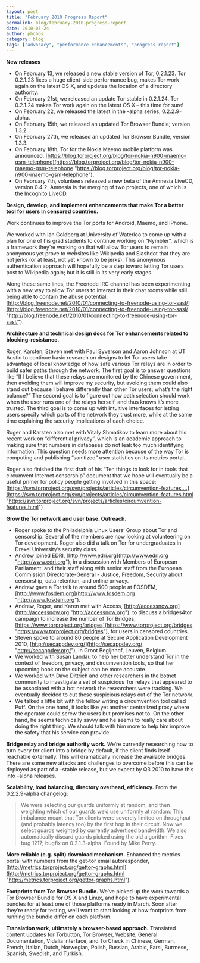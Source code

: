 ```yaml
---
layout: post
title: "February 2010 Progress Report"
permalink: blog/february-2010-progress-report
date: 2010-03-24
author: phobos
category: blog
tags: ["advocacy", "performance enhancements", "progress report"]
---
```


 **New releases**

- On February 13, we released a new stable version of Tor, 0.2.1.23. Tor 0.2.1.23 fixes a huge client-side performance bug, makes Tor work again on the latest OS X, and updates the location of a directory authority.
- On February 21st, we released an update Tor stable in 0.2.1.24. Tor 0.2.1.24 makes Tor work again on the latest OS X – this time for sure!
- On February 22, we released the latest in the -alpha series, 0.2.2.9-alpha.
- On February 15th, we released an updated Tor Browser Bundle; version 1.3.2.
- On February 27th, we released an updated Tor Browser Bundle, version 1.3.3.
- On February 18th, Tor for the Nokia Maemo mobile platform was announced. [https://blog.torproject.org/blog/tor-nokia-n900-maemo-gsm-telephone](https://blog.torproject.org/blog/tor-nokia-n900-maemo-gsm-telephone "https://blog.torproject.org/blog/tor-nokia-n900-maemo-gsm-telephone").
- On February 7th, volunteers released a new beta of the Amnesia LiveCD, version 0.4.2. Amnesia is the merging of two projects, one of which is the Incognito LiveCD.

**Design, develop, and implement enhancements that make
Tor a better tool for users in censored countries.**

Work continues to improve the Tor ports for Android, Maemo, and iPhone.

We worked with Ian Goldberg at University of Waterloo to come up with a plan for one of his grad students to continue working on “Nymbler”, which is a framework they’re working on that will allow Tor users to remain anonymous yet prove to websites like Wikipedia and Slashdot that they are not jerks (or at least, not yet known to be jerks). This anonymous authentication approach will hopefully be a step toward letting Tor users post to Wikipedia again; but it is still in its very early stages.

Along these same lines, the Freenode IRC channel has been experimenting with a new way to allow Tor users to interact in their chat rooms while still being able to contain the abuse potential: [http://blog.freenode.net/2010/01/connecting-to-freenode-using-tor-sasl/](http://blog.freenode.net/2010/01/connecting-to-freenode-using-tor-sasl/ "http://blog.freenode.net/2010/01/connecting-to-freenode-using-tor-sasl/").

**Architecture and technical design docs for Tor enhancements related to blocking-resistance.**

Roger, Karsten, Steven met with Paul Syverson and Aaron Johnson at UT Austin to continue basic research on designs to let Tor users take advantage of local knowledge of how safe various Tor relays are in order to build safer paths through the network. The first goal is to answer questions like “If I believe that these relays are monitored by the Chinese government, then avoiding them will improve my security, but avoiding them could also stand out because I behave differently than other Tor users; what’s the right balance?” The second goal is to figure out how path selection should work when the user runs one of the relays herself, and thus knows it’s more trusted. The third goal is to come up with intuitive interfaces for letting users specify which parts of the network they trust more, while at the same time explaining the security implications of each choice.

Roger and Karsten also met with Vitaly Shmatikov to learn more about his recent work on “differential privacy”, which is an academic approach to making sure that numbers in databases do not leak too much identifying information. This question needs more attention because of the way Tor is computing and publishing “sanitized” user statistics on its metrics portal.

Roger also finished the first draft of his “Ten things to look for in tools that circumvent Internet censorship” document that we hope will eventually be a useful primer for policy people getting involved in this space: [https://svn.torproject.org/svn/projects/articles/circumvention-features....](https://svn.torproject.org/svn/projects/articles/circumvention-features.html "https://svn.torproject.org/svn/projects/articles/circumvention-features.html")

**Grow the Tor network and user base. Outreach.**

- Roger spoke to the Philadelphia Linux Users’ Group about Tor and censorship. Several of the members are now looking at volunteering on Tor development. Roger also did a talk on Tor for undergraduates in Drexel University’s security class.
- Andrew joined EDRI, [http://www.edri.org](http://www.edri.org "http://www.edri.org"), in a discussion with Members of European Parliament. and their staff along with senior staff from the European Commission Directorate-General - Justice, Freedom, Security about censorship, data retention, and online privacy.
- Andrew gave a Tor talk to around 500 people at FOSDEM, [http://www.fosdem.org](http://www.fosdem.org "http://www.fosdem.org").
- Andrew, Roger, and Karen met with Access, [http://accessnow.org](http://accessnow.org "http://accessnow.org"), to discuss a bridges4tor campaign to increase the number of Tor Bridges, [https://www.torproject.org/bridges](https://www.torproject.org/bridges "https://www.torproject.org/bridges"), for users in censored countries.
- Steven spoke to around 80 people at Secure Application Development 2010, [http://secappdev.org/](http://secappdev.org/ "http://secappdev.org/"), in Groot Begijnhof, Leuven, Belgium.
- We worked with Susan Landau to help her better understand Tor in the context of freedom, privacy, and circumvention tools, so that her upcoming book on the subject can be more accurate.
- We worked with Dave Dittrich and other researchers in the botnet community to investigate a set of suspicious Tor relays that appeared to be associated with a bot network the researchers were tracking. We eventually decided to cut these suspicious relays out of the Tor network.
- We talked a little bit with the fellow writing a circumvention tool called Puff. On the one hand, it looks like yet another centralized proxy where the operator could screw the users but promises not to. On the other hand, he seems technically savvy and he seems to really care about doing the right thing. We should talk with him more to help him improve the safety that his service can provide.

**Bridge relay and bridge authority work.**
We’re currently researching how to turn every tor client into a bridge by default, if the client finds itself reachable externally. This will dramatically increase the available bridges. There are some new attacks and challenges to overcome before this can be deployed as part of a -stable release, but we expect by Q3 2010 to have this into -alpha releases.

**Scalability, load balancing, directory overhead, efficiency.**
From the 0.2.2.9-alpha changelog:

> We were selecting our guards uniformly at random, and then weighting which of our guards we’d use uniformly at random. This imbalance meant that Tor clients were severely limited on throughput (and probably latency too) by the first hop in their circuit. Now we select guards weighted by currently advertised bandwidth. We also automatically discard guards picked using the old algorithm. Fixes bug 1217; bugfix on 0.2.1.3-alpha. Found by Mike Perry.

**More reliable (e.g. split) download mechanism.**
Enhanced the metrics portal with numbers from the get-tor email autoresponder, [http://metrics.torproject.org/gettor-graphs.html](http://metrics.torproject.org/gettor-graphs.html "http://metrics.torproject.org/gettor-graphs.html").

**Footprints from Tor Browser Bundle.**
We’ve picked up the work towards a Tor Browser Bundle for OS X and Linux, and hope to have experimental bundles for at least one of those platforms ready in March. Soon after they’re ready for testing, we’ll want to start looking at how footprints from running the bundle differ on each platform.

**Translation work, ultimately a browser-based approach.**
Translated content updates for Torbutton, Tor Browser, Website, General Documentation, Vidalia interface, and TorCheck in Chinese, German, French, Italian, Dutch, Norwegian, Polish, Russian, Arabic, Farsi, Burmese, Spanish, Swedish, and Turkish.

